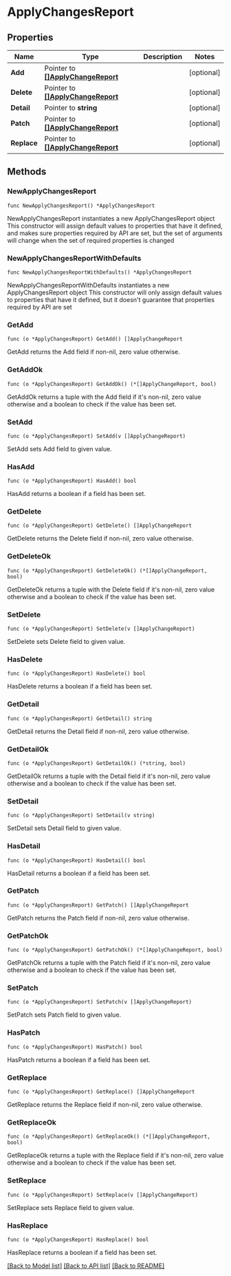 # ApplyChangesReport

## Properties

Name | Type | Description | Notes
------------ | ------------- | ------------- | -------------
**Add** | Pointer to [**[]ApplyChangeReport**](ApplyChangeReport.md) |  | [optional] 
**Delete** | Pointer to [**[]ApplyChangeReport**](ApplyChangeReport.md) |  | [optional] 
**Detail** | Pointer to **string** |  | [optional] 
**Patch** | Pointer to [**[]ApplyChangeReport**](ApplyChangeReport.md) |  | [optional] 
**Replace** | Pointer to [**[]ApplyChangeReport**](ApplyChangeReport.md) |  | [optional] 

## Methods

### NewApplyChangesReport

`func NewApplyChangesReport() *ApplyChangesReport`

NewApplyChangesReport instantiates a new ApplyChangesReport object
This constructor will assign default values to properties that have it defined,
and makes sure properties required by API are set, but the set of arguments
will change when the set of required properties is changed

### NewApplyChangesReportWithDefaults

`func NewApplyChangesReportWithDefaults() *ApplyChangesReport`

NewApplyChangesReportWithDefaults instantiates a new ApplyChangesReport object
This constructor will only assign default values to properties that have it defined,
but it doesn't guarantee that properties required by API are set

### GetAdd

`func (o *ApplyChangesReport) GetAdd() []ApplyChangeReport`

GetAdd returns the Add field if non-nil, zero value otherwise.

### GetAddOk

`func (o *ApplyChangesReport) GetAddOk() (*[]ApplyChangeReport, bool)`

GetAddOk returns a tuple with the Add field if it's non-nil, zero value otherwise
and a boolean to check if the value has been set.

### SetAdd

`func (o *ApplyChangesReport) SetAdd(v []ApplyChangeReport)`

SetAdd sets Add field to given value.

### HasAdd

`func (o *ApplyChangesReport) HasAdd() bool`

HasAdd returns a boolean if a field has been set.

### GetDelete

`func (o *ApplyChangesReport) GetDelete() []ApplyChangeReport`

GetDelete returns the Delete field if non-nil, zero value otherwise.

### GetDeleteOk

`func (o *ApplyChangesReport) GetDeleteOk() (*[]ApplyChangeReport, bool)`

GetDeleteOk returns a tuple with the Delete field if it's non-nil, zero value otherwise
and a boolean to check if the value has been set.

### SetDelete

`func (o *ApplyChangesReport) SetDelete(v []ApplyChangeReport)`

SetDelete sets Delete field to given value.

### HasDelete

`func (o *ApplyChangesReport) HasDelete() bool`

HasDelete returns a boolean if a field has been set.

### GetDetail

`func (o *ApplyChangesReport) GetDetail() string`

GetDetail returns the Detail field if non-nil, zero value otherwise.

### GetDetailOk

`func (o *ApplyChangesReport) GetDetailOk() (*string, bool)`

GetDetailOk returns a tuple with the Detail field if it's non-nil, zero value otherwise
and a boolean to check if the value has been set.

### SetDetail

`func (o *ApplyChangesReport) SetDetail(v string)`

SetDetail sets Detail field to given value.

### HasDetail

`func (o *ApplyChangesReport) HasDetail() bool`

HasDetail returns a boolean if a field has been set.

### GetPatch

`func (o *ApplyChangesReport) GetPatch() []ApplyChangeReport`

GetPatch returns the Patch field if non-nil, zero value otherwise.

### GetPatchOk

`func (o *ApplyChangesReport) GetPatchOk() (*[]ApplyChangeReport, bool)`

GetPatchOk returns a tuple with the Patch field if it's non-nil, zero value otherwise
and a boolean to check if the value has been set.

### SetPatch

`func (o *ApplyChangesReport) SetPatch(v []ApplyChangeReport)`

SetPatch sets Patch field to given value.

### HasPatch

`func (o *ApplyChangesReport) HasPatch() bool`

HasPatch returns a boolean if a field has been set.

### GetReplace

`func (o *ApplyChangesReport) GetReplace() []ApplyChangeReport`

GetReplace returns the Replace field if non-nil, zero value otherwise.

### GetReplaceOk

`func (o *ApplyChangesReport) GetReplaceOk() (*[]ApplyChangeReport, bool)`

GetReplaceOk returns a tuple with the Replace field if it's non-nil, zero value otherwise
and a boolean to check if the value has been set.

### SetReplace

`func (o *ApplyChangesReport) SetReplace(v []ApplyChangeReport)`

SetReplace sets Replace field to given value.

### HasReplace

`func (o *ApplyChangesReport) HasReplace() bool`

HasReplace returns a boolean if a field has been set.


[[Back to Model list]](../README.md#documentation-for-models) [[Back to API list]](../README.md#documentation-for-api-endpoints) [[Back to README]](../README.md)


